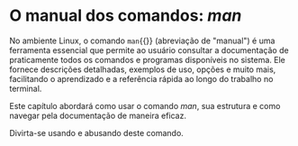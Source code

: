 # O manual dos comandos: _man_

No ambiente Linux, o comando `man`{{}} (abreviação de "manual") é uma ferramenta essencial que permite ao usuário consultar a documentação de praticamente todos os comandos e programas disponíveis no sistema. Ele fornece descrições detalhadas, exemplos de uso, opções e muito mais, facilitando o aprendizado e a referência rápida ao longo do trabalho no terminal.

Este capítulo abordará como usar o comando _man_, sua estrutura e como navegar pela documentação de maneira eficaz.

Divirta-se usando e abusando deste comando.
